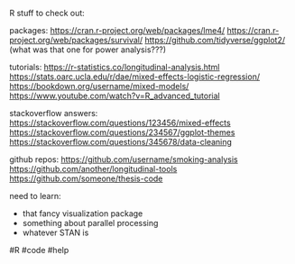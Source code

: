 R stuff to check out:

packages:
https://cran.r-project.org/web/packages/lme4/
https://cran.r-project.org/web/packages/survival/
https://github.com/tidyverse/ggplot2/
(what was that one for power analysis???)

tutorials:
https://r-statistics.co/longitudinal-analysis.html
https://stats.oarc.ucla.edu/r/dae/mixed-effects-logistic-regression/
https://bookdown.org/username/mixed-models/
https://www.youtube.com/watch?v=R_advanced_tutorial

stackoverflow answers:
https://stackoverflow.com/questions/123456/mixed-effects
https://stackoverflow.com/questions/234567/ggplot-themes
https://stackoverflow.com/questions/345678/data-cleaning

github repos:
https://github.com/username/smoking-analysis
https://github.com/another/longitudinal-tools
https://github.com/someone/thesis-code

need to learn:
- that fancy visualization package
- something about parallel processing
- whatever STAN is

#R #code #help 